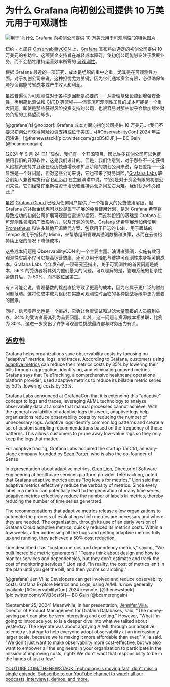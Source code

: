 # 为什么 Grafana 向初创公司提供 10 万美元用于可观测性

![用于“为什么 Grafana 向初创公司提供 10 万美元用于可观测性”的特色图片](https://cdn.thenewstack.io/media/2024/09/af5535be-alexander-mils-hyob4ml_yso-unsplash-1-1024x576.jpg)

纽约 - 本周在 [ObservabilityCON](https://grafana.com/events/observabilitycon/) 上，[Grafana](https://thenewstack.io/can-grafana-adaptive-metrics-help-slash-observability-costs/) 宣布将向选定的初创公司提供 10 万美元的补助金。这项资金支持旨在减轻成本障碍，使初创公司能够专注于发展业务，而不会牺牲维持运营效率所需的 [可观测性](https://thenewstack.io/observability/)。

根据 Grafana 最近的一项研究，成本是组织的重中之重，尤其是在可观测性方面。对于初创公司来说，这种担忧尤为关键，因为它们通常资金有限，必须确保每项投资都能节省成本或产生收入和利润。

虽然普遍认为可观测性对于各种原因都是必要的——从管理基础设施到增强安全性，再到简化测试和 [CI/CD](https://thenewstack.io/ci-cd/) 等流程——但实施可观测性工具的成本可能是一个重大问题。即使是那些获得风险投资支持的公司，也很容易对那些似乎会增加额外财务负担的工具望而却步。


[@grafana]’s[@nopzor]: Grafana 成本方面向初创公司提供 10 万美元.. «我们不要求初创公司获得风险投资支持或位于美国.. »[#ObservabilityCon] 2024 年主题演讲。[@thenewstack][pic.twitter.com/gsbBStDJFj]— BC Gain (@bcamerongain)

[2024 年 9 月 24 日]
“显然，我们有一个开源项目，因此许多初创公司可以免费使用我们的开源软件，这是我们设计的。但是，我们注意到，对于那些不一定获得风险投资支持并且正在经历快速增长和扩展阶段的初创公司来说，存在差距——这显然是一个好问题，但对这些公司来说，它也带来了财务风险，”[Grafana Labs](https://grafana.com/) 联合创始人兼首席执行官 [Raj Dutt](https://www.linkedin.com/in/radutt) 在主题演讲中说。“特别是对于资金有限的初创公司来说，它们经常在重新投资于增长和维持运营之间左右为难。我们认为不必如此。”

虽然 [Grafana Cloud](https://thenewstack.io/grafana-extends-free-access-for-cloud-managed-observability/) 已经为任何用户提供了一个相当大的免费使用层级，但 Grafana 的补助金优惠可以说是属于扩展的免费使用计划，是对 Grafana 希望将导致成功的初创公司扩展可观测性需求的投资，而这种投资的基础是 Grafana 在可观测性领域的广泛影响力，以及开源的优势。Grafana 还希望展示如何使用 [Prometheus](https://thenewstack.io/creating-a-path-for-prometheus-success/) 和许多其他开源替代方案，包括用于日志的 Loki、用于跟踪的 Tempo 和用于指标的 Mimir，来帮助组织管理其遥测数据和决策，从而在云价格持续上涨的情况下降低成本。

这些成本问题是 ObservabilityCON 的一个主要主题。演讲者强调，实施有效可观测性实践不仅可以提高运营效率，还可以用于降低与维护可观测性本身相关的成本。Grafana Labs 今年发布的一项研究还指出，关于可观测性的首要问题是成本，56% 的受访者将其列为他们最大的问题。可以理解的是，管理系统的复杂性紧随其后，为 50%，而基数位居第三。

有人可能会说，管理基数的挑战直接导致了更高的成本，因为它属于更广泛的财务问题范畴。这将使成本成为组织在实施可观测性时面临的各种挑战等级中更为重要的因素。

同样，信号噪声比也是一个挑战，它会让负责调试和过滤大量警报的人员感到头疼，34% 的受访者将其列为首要问题。此外，这一问题与资源成本相关联，比例为 30%，这进一步突出了许多可观测性挑战最终都与财务压力有关。

## 适应性
Grafana helps organizations save observability costs by focusing on "adaptive" metrics, logs, and traces. According to Grafana, customers using [adaptive metrics](https://thenewstack.io/why-did-grafana-labs-need-to-add-adaptive-metrics/) can reduce their metrics costs by 35% by lowering their bills through aggregation, identifying, and eliminating unused metrics. Grafana says that TeleTracking, a comprehensive healthcare operations platform provider, used adaptive metrics to reduce its billable metric series by 50%, lowering costs by 33%.

Grafana Labs announced at GrafanaCon that it is extending this "adaptive" concept to logs and traces, leveraging AI/ML technology to analyze observability data at a scale that manual processes cannot achieve. With the general availability of adaptive logs this week, adaptive logs help organizations reduce observability costs by reducing the number of unnecessary logs. Adaptive logs identify common log patterns and create a set of custom sampling recommendations based on the frequency of those patterns. This allows customers to prune away low-value logs so they only keep the logs that matter.

For adaptive tracing, Grafana Labs acquired the startup TailCtrl, an early-stage company founded by [Sean Porter](https://github.com/portertech), who is also the co-founder of Sensu.

In a presentation about adaptive metrics, [Oren Lion](https://www.linkedin.com/in/oren-lion/), Director of Software Engineering at healthcare services platform provider TeleTracking, noted that Grafana adaptive metrics act as "log levels for metrics." Lion said that adaptive metrics effectively reduce the verbosity of metrics. Since every label in a metric can potentially lead to the generation of many time series, adaptive metrics effectively reduce the number of labels in metrics, thereby reducing the number of time series generated.

The recommendations that adaptive metrics release allow organizations to automate the process of evaluating which metrics are necessary and where they are needed. The organization, through its use of an early version of Grafana Cloud adaptive metrics, quickly reduced its metrics costs. Within a few weeks, after addressing all the bugs and getting adaptive metrics fully up and running, they achieved a 50% cost reduction.

Lion described it as "custom metrics and dependency metrics," saying, "We built incredible metric generators." "Teams think about design and how to monitor services and dependencies, but they don't estimate and track the cost of monitoring services," Lion said. "In reality, the cost of metrics isn't in the plan until you get the bill, and then you're scrambling."


[@grafana] Jen Villa: Developers can get involved and reduce observability costs. Grafana Explore Metrics and Logs, using AI/ML is now generally available [#ObservabilityCon] 2024 keynote. [@thenewstack][pic.twitter.com/yXVB3ostSf]— BC Gain (@bcamerongain)

[September 25, 2024]
Meanwhile, in her presentation, [Jennifer Villa](https://www.linkedin.com/in/jevilla/), Director of Product Management for Grafana Databases, said, "The money-saving part can also be very interesting and exciting." However, "What I'm going to introduce you to is a deeper dive into what we talked about yesterday. The keynote was about applying AI/ML through our adaptive telemetry strategy to help everyone adopt observability at an increasingly larger scale, because we're making it more affordable than ever," Villa said. "We don't just want to make observability more cost-effective, but we also want to empower all the engineers in your organization to participate in the mission of improving costs, right? We don't want that responsibility to be in the hands of just a few."

[
YOUTUBE.COM/THENEWSTACK
Technology is moving fast, don't miss a single episode. Subscribe to our YouTube
channel to watch all our podcasts, interviews, demos, and more.
](https://youtube.com/thenewstack?sub_confirmation=1)